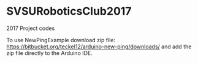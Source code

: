 # SVSURoboticsClub2017
2017 Project codes


To use NewPingExample download zip file: https://bitbucket.org/teckel12/arduino-new-ping/downloads/
and add the zip file directly to the Arduino IDE.
